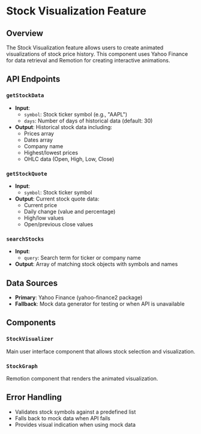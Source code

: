 # Stock Visualization Feature

## Overview
The Stock Visualization feature allows users to create animated visualizations of stock price history. This component uses Yahoo Finance for data retrieval and Remotion for creating interactive animations.

## API Endpoints

### `getStockData`
- **Input**: 
  - `symbol`: Stock ticker symbol (e.g., "AAPL")
  - `days`: Number of days of historical data (default: 30)
- **Output**: Historical stock data including:
  - Prices array
  - Dates array
  - Company name
  - Highest/lowest prices
  - OHLC data (Open, High, Low, Close)

### `getStockQuote`
- **Input**: 
  - `symbol`: Stock ticker symbol
- **Output**: Current stock quote data:
  - Current price
  - Daily change (value and percentage)
  - High/low values
  - Open/previous close values

### `searchStocks`
- **Input**: 
  - `query`: Search term for ticker or company name
- **Output**: Array of matching stock objects with symbols and names

## Data Sources
- **Primary**: Yahoo Finance (yahoo-finance2 package)
- **Fallback**: Mock data generator for testing or when API is unavailable

## Components

### `StockVisualizer`
Main user interface component that allows stock selection and visualization.

### `StockGraph`
Remotion component that renders the animated visualization.

## Error Handling
- Validates stock symbols against a predefined list
- Falls back to mock data when API fails
- Provides visual indication when using mock data 